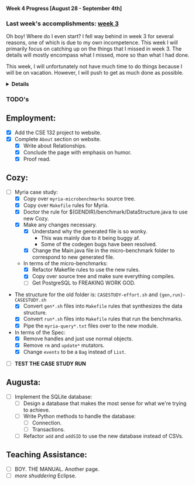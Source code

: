 #### Week 4 Progress [August 28 - September 4th]
### Last week's accomplishments: [week 3](week3.md)
Oh boy! Where do I even start? I fell way behind in week 3 for several reasons,
one of which is due to my own incompetence. This week I will primarily focus on
catching up on the things that I missed in week 3. The details will mostly
encompass what I missed, more so than what I had done.

This week, I will unfortunately not have much time to do things because I will
be on vacation. However, I will push to get as much done as possible.
<details><summary><b>Details</b></summary>

## Cozy
- Emailed Calvin about how to proceed for Myria case study.
- Wrote the spec file and now I only have to make several tweaks to it.
- Now I will have to make the submodule and port the scripts over.
- I asked Calvin about how to handle splitting up my work better and got some
really good advice. Will try to do that.

## Augusta
- I have decided to use SQLite for storing the user data. Frankly I don't know
why I thought I could do it with just CSVs alone. I have made many mistakes
as a man.
- Added `addSID` and updated the README for Augusta.
- Need to get started on the testing framework.

## Employment
- I actually haven't even got here.

## Teaching Assistance:
- I only did a little of reading on the manual page.
</details>

### TODO's
## Employment:
- [x] Add the CSE 132 project to website.
- [x] Complete `About` section on website.
    - [x] Write about Relationships.
    - [x] Conclude the page with emphasis on humor.
    - [x] Proof read.

## Cozy:
- [ ] Myria case study:
    - [x] Copy over `myria-microbenchmarks` source tree.
    - [x] Copy over `Makefile` rules for Myria.
    - [x] Doctor the rule for $(GENDIR)/benchmark/DataStructure.java to use
    new Cozy.
    - [x] Make any changes necessary.
        - [x] Understand why the generated file is so wonky.
            - This was mainly due to it being buggy af.
            - Some of the codegen bugs have been resolved.
        - [x] Change the Main.java file in the micro-benchmark folder to
        correspond to new generated file.
    - In terms of the micro-benchmarks:
        - [x] Refactor Makefile rules to use the new rules.
        - [x] Copy over source tree and make sure everything compiles.
        - [ ] Get PostgreSQL to FREAKING WORK GOD.
- The structure for the old folder is: `CASESTUDY-effort.sh` and
`{gen,run}-CASESTUDY.sh`
    - [x] Convert `gen*.sh` files into `Makefile` rules that synthesizes the
    data structure.
    - [x] Convert `run*.sh` files into `Makefile` rules that run the
    benchmarks.
    - [x] Pipe the `myria-query*.txt` files over to the new module.
- In terms of the Spec:
    - [x] Remove handles and just use normal objects.
    - [x] Remove `rm` and `update*` mutators.
    - [x] Change `events` to be a `Bag` instead of `List`.
- [ ] **TEST THE CASE STUDY RUN**

## Augusta:
- [ ] Implement the SQLite database:
    - [ ] Design a database that makes the most sense for what we're trying to
    achieve.
    - [ ] Write Python methods to handle the database:
        - [ ] Connection.
        - [ ] Transactions.
    - [ ] Refactor `add` and `addSID` to use the new database instead of CSVs.

## Teaching Assistance:
- [ ] BOY. THE MANUAL. Another page.
- [ ] _more shuddering_ Eclipse.
